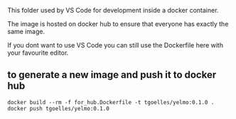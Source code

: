 This folder used by VS Code for development inside a docker container.

The image is hosted on docker hub to ensure that everyone has exactly the same image.

If you dont want to use VS Code you can still use the Dockerfile here with your favourite editor.

## to generate a new image and push it to docker hub
```
docker build --rm -f for_hub.Dockerfile -t tgoelles/yelmo:0.1.0 .
docker push tgoelles/yelmo:0.1.0
```
